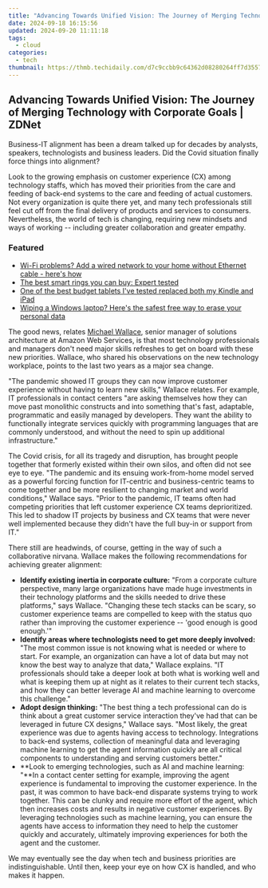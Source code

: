 ```yaml
---
title: "Advancing Towards Unified Vision: The Journey of Merging Technology with Corporate Goals | ZDNet"
date: 2024-09-18 16:15:56
updated: 2024-09-20 11:11:18
tags:
  - cloud
categories:
  - tech
thumbnail: https://thmb.techidaily.com/d7c9ccbb9c64362d08280264ff7d355707ef411d6604c3ecde256dc426b6860a.jpg
---
```


## Advancing Towards Unified Vision: The Journey of Merging Technology with Corporate Goals | ZDNet

Business-IT alignment has been a dream talked up for decades by analysts, speakers, technologists and business leaders. Did the Covid situation finally force things into alignment? 

Look to the growing emphasis on customer experience (CX) among technology staffs, which has moved their priorities from the care and feeding of back-end systems to the care and feeding of actual customers. Not every organization is quite there yet, and many tech professionals still feel cut off from the final delivery of products and services to consumers. Nevertheless, the world of tech is changing, requiring new mindsets and ways of working -- including greater collaboration and greater empathy. 

### Featured

* [Wi-Fi problems? Add a wired network to your home without Ethernet cable - here's how](https://www.zdnet.com/article/wi-fi-problems-how-to-add-a-wired-network-to-your-home-without-ethernet-cable/)
* [The best smart rings you can buy: Expert tested](https://www.zdnet.com/article/best-smart-ring/)
* [One of the best budget tablets I've tested replaced both my Kindle and iPad](https://www.zdnet.com/article/one-of-the-best-budget-tablets-ive-tested-replaced-bot-my-kindle-and-ipad/)
* [Wiping a Windows laptop? Here's the safest free way to erase your personal data](https://www.zdnet.com/article/wiping-a-windows-laptop-heres-the-safest-free-way-to-erase-your-personal-data/)

The good news, relates [Michael Wallace](https://www.linkedin.com/in/michael-wallace-441b2410/), senior manager of solutions architecture at Amazon Web Services, is that most technology professionals and managers don't need major skills refreshes to get on board with these new priorities. Wallace, who shared his observations on the new technology workplace, points to the last two years as a major sea change. 

"The pandemic showed IT groups they can now improve customer experience without having to learn new skills," Wallace relates. For example, IT professionals in contact centers "are asking themselves how they can move past monolithic constructs and into something that's fast, adaptable, programmatic and easily managed by developers. They want the ability to functionally integrate services quickly with programming languages that are commonly understood, and without the need to spin up additional infrastructure."

The Covid crisis, for all its tragedy and disruption, has brought people together that formerly existed within their own silos, and often did not see eye to eye. "The pandemic and its ensuing work-from-home model served as a powerful forcing function for IT-centric and business-centric teams to come together and be more resilient to changing market and world conditions," Wallace says. "Prior to the pandemic, IT teams often had competing priorities that left customer experience CX teams deprioritized. This led to shadow IT projects by business and CX teams that were never well implemented because they didn't have the full buy-in or support from IT." 

There still are headwinds, of course, getting in the way of such a collaborative nirvana. Wallace makes the following recommendations for achieving greater alignment: 

* **Identify existing inertia in corporate culture:** "From a corporate culture perspective, many large organizations have made huge investments in their technology platforms and the skills needed to drive these platforms," says Wallace. "Changing these tech stacks can be scary, so customer experience teams are compelled to keep with the status quo rather than improving the customer experience -- 'good enough is good enough.'"
* **Identify areas where technologists need to get more deeply involved:** "The most common issue is not knowing what is needed or where to start. For example, an organization can have a lot of data but may not know the best way to analyze that data," Wallace explains. "IT professionals should take a deeper look at both what is working well and what is keeping them up at night as it relates to their current tech stacks, and how they can better leverage AI and machine learning to overcome this challenge."
* **Adopt design thinking:** "The best thing a tech professional can do is think about a great customer service interaction they've had that can be leveraged in future CX designs," Wallace says. "Most likely, the great experience was due to agents having access to technology. Integrations to back-end systems, collection of meaningful data and leveraging machine learning to get the agent information quickly are all critical components to understanding and serving customers better."
* **Look to emerging technologies, such as AI and machine learning: "**In a contact center setting for example, improving the agent experience is fundamental to improving the customer experience. In the past, it was common to have back-end disparate systems trying to work together. This can be clunky and require more effort of the agent, which then increases costs and results in negative customer experiences. By leveraging technologies such as machine learning, you can ensure the agents have access to information they need to help the customer quickly and accurately, ultimately improving experiences for both the agent and the customer.

We may eventually see the day when tech and business priorities are indistinguishable. Until then, keep your eye on how CX is handled, and who makes it happen.

<ins class="adsbygoogle"
     style="display:block"
     data-ad-format="autorelaxed"
     data-ad-client="ca-pub-7571918770474297"
     data-ad-slot="1223367746"></ins>



<ins class="adsbygoogle"
     style="display:block"
     data-ad-client="ca-pub-7571918770474297"
     data-ad-slot="8358498916"
     data-ad-format="auto"
     data-full-width-responsive="true"></ins>
